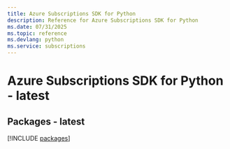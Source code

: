 ```yaml
---
title: Azure Subscriptions SDK for Python
description: Reference for Azure Subscriptions SDK for Python
ms.date: 07/31/2025
ms.topic: reference
ms.devlang: python
ms.service: subscriptions
---
```

# Azure Subscriptions SDK for Python - latest
## Packages - latest
[!INCLUDE [packages](subscriptions-index.md)]